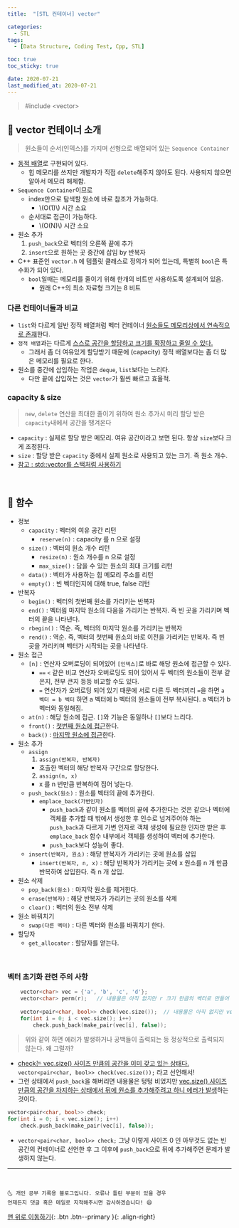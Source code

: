 ```yaml
---
title:  "[STL 컨테이너] vector" 

categories:
  - STL
tags:
  - [Data Structure, Coding Test, Cpp, STL]

toc: true
toc_sticky: true

date: 2020-07-21
last_modified_at: 2020-07-21
---
```


> #include \<vector>

## 🔔 vector 컨테이너 소개

> 원소들이 순서(인덱스)를 가지며 선형으로 배열되어 있는 `Sequence Container`

- <u>동적 배열</u>로 구현되어 있다.
  - 힙 메모리를 쓰지만 개발자가 직접 `delete`해주지 않아도 된다. 사용되지 않으면 알아서 메모리 해제함.
- `Sequence Container`이므로 
  - index만으로 탐색할 원소에 바로 참조가 가능하다.
    - \\(O(1)\\) 시간 소요
  - 순서대로 접근이 가능하다.
    - \\(O(N)\\) 시간 소요
- 원소 추가
  1. `push_back`으로 벡터의 오른쪽 끝에 추가
  2. `insert`으로 원하는 곳 중간에 삽임 by 반복자
- C++ 표준인 `vector.h` 에 템플릿 클래스로 정의가 되어 있는데, 특별히 `bool`은 특수화가 되어 있다. 
  - `bool`일때는 메모리를 줄이기 위해 한개의 비트만 사용하도록 설계되어 있음. 
    - 원래 C++의 최소 자료형 크기는 8 비트

### 다른 컨테이너들과 비교

- `list`와 다르게 일반 정적 배열처럼 벡터 컨테이너 <u>원소들도 메모리상에서 연속적으로 존재</u>한다.
- `정적 배열`과는 다르게 <u>스스로 공간을 할당하고 크기를 확장하고 줄일 수 있다.</u>
  - 그래서 좀 더 여유있게 할당받기 때문에 (capacity) 정적 배열보다는 좀 더 많은 메모리를 필요로 한다.
- 원소를 중간에 삽입하는 작업은 `deque`, `list`보다는 느리다. 
  - 다만 끝에 삽입하는 것은 `vector`가 훨씬 빠르고 효율적.

### capacity & size

> `new`, `delete` 연산을 최대한 줄이기 위하여 원소 추가시 미리 할당 받은 `capacity`내에서 공간을 땡겨온다

- `capacity` : 실제로 할당 받은 메모리. 여유 공간이라고 보면 된다. 항상 `size`보다 크게 조정된다.
- `size` : 할당 받은 `capacity` 중에서 실제 원소로 사용되고 있는 크기. 즉 원소 개수.
- [참고 : std::vector를 스택처럼 사용하기](https://ansohxxn.github.io/cpp/chapter7-9/#-vector%EC%9D%98-size%EC%99%80-capacity)

<br>

## 🔔 함수 

- 정보 
  - `capacity` : 벡터의 여유 공간 리턴
    - `reserve(n)` : capacity 를 n 으로 설정
  - `size()` : 벡터의 원소 개수 리턴
    - `resize(n)` : 원소 개수를 n 으로 설정
    - `max_size()` : 담을 수 있는 원소의 최대 크기를 리턴
  - `data()` : 벡터가 사용하는 힙 메모리 주소를 리턴
  - `empty()` : 빈 벡터인지에 대해 true, false 리턴
- 반복자
  - `begin()` : 벡터의 첫번째 원소를 가리키는 반복자
  - `end()` : 벡터읨 마지막 원소의 다음을 가리키는 반복자. 즉 빈 곳을 가리키며 벡터의 끝을 나타낸다.
  - `rbegin()` : 역순. 즉, 벡터의 마지막 원소를 가리키는 반복자
  - `rend()` : 역순. 즉, 벡터의 첫번째 원소의 바로 이전을 가리키는 반복자. 즉 빈 곳을 가리키며 벡터가 시작되는 곳을 나타낸다. 
- 원소 접근 
  - `[n]` : 연산자 오버로딩이 되어있어 `[인덱스]`로 바로 해당 원소에 접근할 수 있다.
    - `==` `<` 같은 비교 연산자 오버로딩도 되어 있어서 두 벡터의 원소들이 전부 같은지, 전부 큰지 등등 비교할 수도 있다.
    - `=` 연산자가 오버로딩 되어 있기 때문에 서로 다른 두 벡터끼리 `=`을 하면 `a 벡터 = b 벡터` 하면 a 벡터에 b 벡터의 원소들이 전부 복사된다. a 벡터가 b 벡터와 동일해짐.
  - `at(n)` : 해당 원소에 접근. `[]`와 기능은 동일하나 `[]`보다 느리다.
  - `front()` : <u>첫번째 원소에 접근</u>한다.
  - `back()` : <u>마지막 원소에 접근</u>한다.
- 원소 추가
  - `assign`
    1. `assign(반복자, 반복자)`
      - 호출한 벡터의 해당 반복자 구간으로 할당한다.
    2. `assign(n, x)`
      - x 를 n 번만큼 반복하여 집어 넣는다.
  - `push_back(원소)` : 원소를 벡터의 끝에 추가한다.
    - `emplace_back(가변인자)`
      - `push_back`과 같이 원소를 벡터의 끝에 추가한다는 것은 같으나 벡터에 객체를 추가할 때 밖에서 생성한 후 인수로 넘겨주어야 하는 `push_back`과 다르게 가변 인자로 객체 생성에 필요한 인자만 받은 후 `emplace_back` 함수 내부에서 객체를 생성하여 벡터에 추가한다.
      - `push_back`보다 성능이 좋다.
  - `insert(반복자, 원소)` : 해당 반복자가 가리키는 곳에 원소를 삽입
    - `insert(반복자, n, x)` : 해당 반복자가 가리키는 곳에 x 원소를 n 개 만큼 반복하여 삽입한다. 즉 n 개 삽입.
- 원소 삭제
  - `pop_back(원소)` : 마지막 원소를 제거한다.
  - `erase(반복자)` : 해당 반복자가 가리키는 곳의 원소를 삭제
  - `clear()` : 벡터의 원소 전부 삭제
- 원소 바꿔치기
  - `swap(다른 벡터)` : 다른 벡터와 원소를 바꿔치기 한다.
- 할당자
  - `get_allocator` : 할당자를 얻는다.


<br>

### 벡터 초기화 관련 주의 사항

```cpp
    vector<char> vec = {'a', 'b', 'c', 'd'};
    vector<char> perm(r);   // 내용물은 아직 없지만 r 크기 만큼의 벡터로 만들어 둠
    
    vector<pair<char, bool>> check(vec.size());  // 내용물은 아직 없지만 vec.size() 크기 만큼의 벡터로 만들어둠
    for(int i = 0; i < vec.size(); i++)  
        check.push_back(make_pair(vec[i], false)); 
```

> 위와 같이 하면 에러가 발생하거나 공백들이 출력되는 등 정상적으로 출력되지 않는다. 왜 그럴까? 

- <u>check는 vec.size() 사이즈 만큼의 공간을 이미 갖고 있는 상태다.</u> `vector<pair<char, bool>> check(vec.size());` 라고 선언해서!
- 그런 상태에서 `push_back`을 해버리면 내용물은 텅텅 비었지만 <u>vec.size() 사이즈만큼의 공간을 차지하는 상태에서 뒤에 원소를 추가해주려고 하니 에러가 발생</u>하는 것이다.

```cpp
vector<pair<char, bool>> check;
for(int i = 0; i < vec.size(); i++)  
    check.push_back(make_pair(vec[i], false)); 
```

- `vector<pair<char, bool>> check;` 그냥 이렇게 사이즈 0 인 아무것도 없는 빈 공간의 컨테이너로 선언한 후 그 이후에 `push_back`으로 뒤에 추가해주면 문제가 발생하지 않는다.

***
<br>

    🌜 개인 공부 기록용 블로그입니다. 오류나 틀린 부분이 있을 경우 
    언제든지 댓글 혹은 메일로 지적해주시면 감사하겠습니다! 😄

[맨 위로 이동하기](#){: .btn .btn--primary }{: .align-right}
